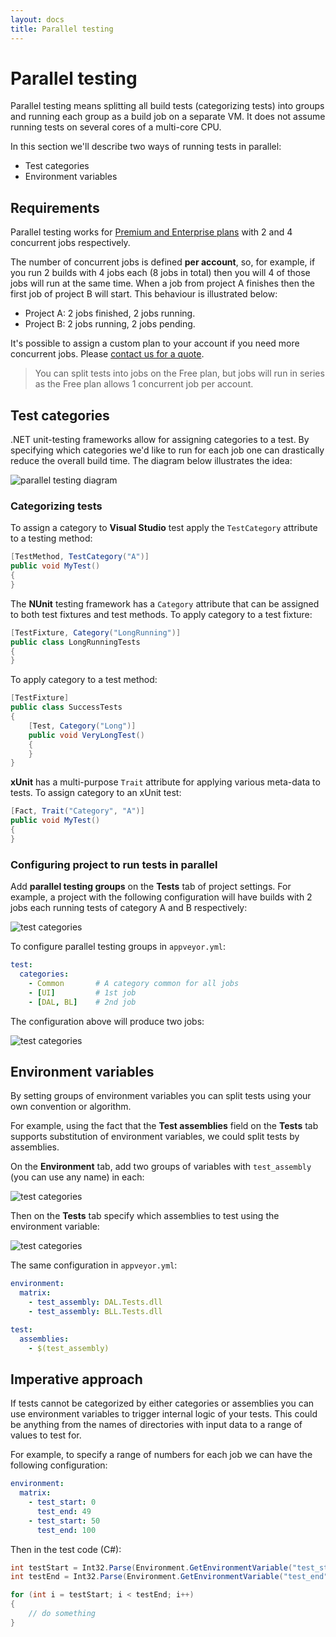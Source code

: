 ```yaml
---
layout: docs
title: Parallel testing
---
```


# Parallel testing

Parallel testing means splitting all build tests (categorizing tests) into groups and running each group as a build job on a separate VM. It does not assume running tests on several cores of a multi-core CPU.

In this section we'll describe two ways of running tests in parallel:

* Test categories
* Environment variables

## Requirements

Parallel testing works for [Premium and Enterprise plans](/pricing/) with 2 and 4 concurrent jobs respectively.

The number of concurrent jobs is defined **per account**, so, for example, if you run 2 builds with 4 jobs each (8 jobs in total) then you will 4 of those jobs will run at the same time. When a job from project A finishes then the first job of project B will start. This behaviour is illustrated below:

* Project A: 2 jobs finished, 2 jobs running.
* Project B: 2 jobs running, 2 jobs pending.

It's possible to assign a custom plan to your account if you need more concurrent jobs. Please [contact us for a quote](mailto:team@appveyor.com).

> You can split tests into jobs on the Free plan, but jobs will run in series as the Free plan allows 1 concurrent job per account.

## Test categories

.NET unit-testing frameworks allow for assigning categories to a test. By specifying which categories we'd like to run for each job one can drastically reduce the overall build time. The diagram below illustrates the idea:

![parallel testing diagram](/assets/images/docs/parallel-testing-diagram.png)

### Categorizing tests
To assign a category to **Visual Studio** test apply the `TestCategory` attribute to a testing method:

```csharp
[TestMethod, TestCategory("A")]
public void MyTest()
{
}
```

The **NUnit** testing framework has a `Category` attribute that can be assigned to both test fixtures and test methods. To apply category to a test fixture:

```csharp
[TestFixture, Category("LongRunning")]
public class LongRunningTests
{
}
```

To apply category to a test method:

```csharp
[TestFixture]
public class SuccessTests
{
    [Test, Category("Long")]
    public void VeryLongTest()
    {
    }
}
```

**xUnit** has a multi-purpose `Trait` attribute for applying various meta-data to tests. To assign category to an xUnit test:

```csharp
[Fact, Trait("Category", "A")]
public void MyTest()
{
}
```

### Configuring project to run tests in parallel

Add **parallel testing groups** on the **Tests** tab of project settings. For example, a project with the following configuration will have builds with 2 jobs each running tests of category A and B respectively:

![test categories](/assets/images/docs/test-categories.png)

To configure parallel testing groups in `appveyor.yml`:

```yaml
test:
  categories:
    - Common       # A category common for all jobs
    - [UI]         # 1st job
    - [DAL, BL]    # 2nd job
```

The configuration above will produce two jobs:

![test categories](/assets/images/docs/parallel-testing-jobs.png)


## Environment variables

By setting groups of environment variables you can split tests using your own convention or algorithm.

For example, using the fact that the **Test assemblies** field on the **Tests** tab supports substitution of environment variables, we could split tests by assemblies.

On the **Environment** tab, add two groups of variables with `test_assembly` (you can use any name) in each:

![test categories](/assets/images/docs/environment-variables-groups.png)

Then on the **Tests** tab specify which assemblies to test using the environment variable:

![test categories](/assets/images/docs/test-assemblies.png)

The same configuration in `appveyor.yml`:

```yaml
environment:
  matrix:
    - test_assembly: DAL.Tests.dll
    - test_assembly: BLL.Tests.dll

test:
  assemblies:
    - $(test_assembly)
```

## Imperative approach

If tests cannot be categorized by either categories or assemblies you can use environment variables to trigger internal logic of your tests. This could be anything from the names of directories with input data to a range of values to test for.

For example, to specify a range of numbers for each job we can have the following configuration:

```yaml
environment:
  matrix:
    - test_start: 0
      test_end: 49
    - test_start: 50
      test_end: 100
```

Then in the test code (C#):

```csharp
int testStart = Int32.Parse(Environment.GetEnvironmentVariable("test_start"));
int testEnd = Int32.Parse(Environment.GetEnvironmentVariable("test_end"));

for (int i = testStart; i < testEnd; i++)
{
    // do something
}
```
